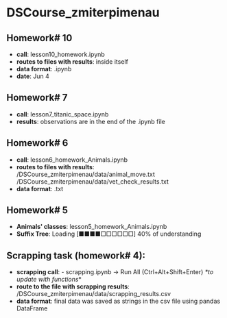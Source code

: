 # DSCourse_zmiterpimenau


## **Homework# 10**
- **call**: lesson10_homework.ipynb
- **routes to files with results**: inside itself
- **data format**: .ipynb
- **date**: Jun 4


## **Homework# 7**
- **call**: lesson7_titanic_space.ipynb
- **results**: observations are in the end of the .ipynb file


## **Homework# 6**
- **call**: lesson6_homework_Animals.ipynb
- **routes to files with results**: /DSCourse_zmiterpimenau/data/animal_move.txt
  /DSCourse_zmiterpimenau/data/vet_check_results.txt
- **data format**: .txt
 


## **Homework# 5**

- **Animals' classes**: lesson5_homework_Animals.ipynb
- **Suffix Tree**: Loading [■■■■□□□□□□] 40% of understanding




## **Scrapping task (homework# 4):**

- **scrapping call**: - scrapping.ipynb -> Run All (Ctrl+Alt+Shift+Enter)
_*to update with functions_*
- **route to the file with scrapping results**: /DSCourse_zmiterpimenau/data/scrapping_results.csv
- **data format**: final data was saved as strings in the csv file using pandas DataFrame
